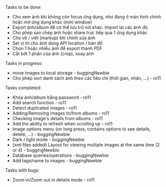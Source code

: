 Tasks to be done:
- Cho xem ảnh khi không còn focus ứng dụng, như đang ở màn hình chính hoặc mở ứng dụng khác (mini window)
- Export ảnh/album để có thể lưu trữ nơi khác. Import lại các ảnh đó.
- Cho phép sao chép ảnh hoặc share trực tiếp qua 1 ứng dụng khác
- Cho vẽ / viết (markup) khi chỉnh sửa ảnh
- Set vị trí cho ảnh dùng API location / bản đồ
- Chọn 1 hoặc nhiều ảnh để export thành PDF
- Cắt bớt 1 phần của ảnh (crop), xoay ảnh


Tasks in progress:
- move images to local storage - buggingNewbie
- Cho phép sort danh sách ảnh theo các tiêu chí (thời gian, nhãn, …) - ro11

Tasks completed: 
- Khóa ảnh/album bằng password - ro11
- Add search function - ro11
- Detect duplicated images - ro11
- Adding/Removing images to/from albums - ro11
- Checking image's details from albums - ro11
- Add the ability to refresh when scrolling up - ro11
- Image options menu (on long press, contains options to see details, delete, ...) - buggingNewbie
- Dark / light mode - buggingNewbie
- (xml files added) Layout for viewing multiple images at the same time (2 or 4) - buggingNewbie
- Database queries/operations - buggingNewbie
- Add tags/name to images - buggingNewbie

Tasks with bugs:
- Zoom in/Zoom out in details mode - ro11